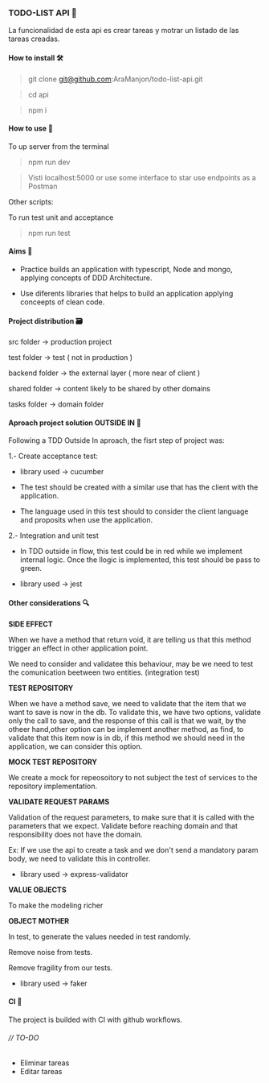 ### TODO-LIST API 📝

La funcionalidad de esta api es crear tareas y motrar un listado de las tareas creadas.

#### How to install 🛠

> git clone git@github.com:AraManjon/todo-list-api.git

> cd api

> npm i

#### How to use 💼

To up server from the terminal

> npm run dev

> Visti localhost:5000 or use some interface to star use endpoints as a Postman

Other scripts: 

To run test unit and acceptance

> npm run test

#### Aims 🏁

- Practice builds an application with typescript, Node and mongo, applying concepts of DDD Architecture.

- Use diferents libraries that helps to build an application applying conceepts of clean code.


#### Project distribution 🗃

src folder -> production project

test folder -> test ( not in production )

backend folder -> the external layer ( more near of client )

shared folder -> content likely to be shared by other domains

tasks folder -> domain folder

#### Aproach project solution OUTSIDE IN 🚦

Following a TDD Outside In aproach, the fisrt step of project was:

1.- Create acceptance test:

- library used -> cucumber

- The test should be created with a similar use that has the client with the application.

- The language used in this test should to consider the client language and proposits when use the application.

2.- Integration and unit test

- In TDD outside in flow, this test could be in red while we implement internal logic. Once the llogic is implemented, this test should be pass to green.

- library used -> jest

#### Other considerations 🔍

**SIDE EFFECT**

When we have a method that return void, it are telling us that this method trigger an effect in other application point.

We need to consider and validatee this behaviour, may be we need to test the comunication beetween two entities. (integration test)

**TEST REPOSITORY**

When we have a method save, we need to validate that the item that we want to save is now in the db. To validate this, we have two options, validate only the call to save, and the response of this call is that we wait, by the otheer hand,other option can be implement another method, as find, to validate that this item now is in db, if this method we should need in the application, we can consider this option.

**MOCK TEST REPOSITORY**

We create a mock for repeosoitory to not subject the test of services to the repository implementation.

**VALIDATE REQUEST PARAMS**

Validation of the request parameters, to make sure that it is called with the parameters that we expect. Validate before reaching domain and that responsibility does not have the domain.

Ex: If we use the api to create a task and we don't send a mandatory param body, we need to validate this in controller. 

- library used -> express-validator

**VALUE OBJECTS**

To make the modeling richer

**OBJECT MOTHER**

In test, to generate the values needed in test randomly.

Remove noise from tests.

Remove fragility from our tests.

- library used -> faker

#### CI 🚨

The project is builded with CI with github workflows.

###### // TO-DO

- Eliminar tareas
- Editar tareas

